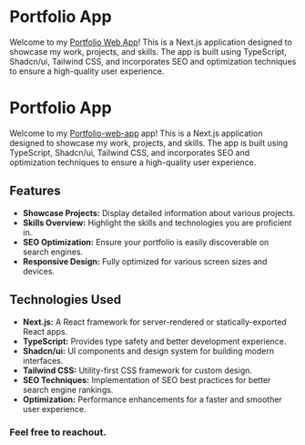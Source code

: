 # Portfolio App

Welcome to my [Portfolio Web App](https://portfolio-mursaleen.netlify.app/)! This is a Next.js application designed to showcase my work, projects, and skills. The app is built using TypeScript, Shadcn/ui, Tailwind CSS, and incorporates SEO and optimization techniques to ensure a high-quality user experience.
# Portfolio App

Welcome to my [Portfolio-web-app]([https://nextjs.org](https://portfolio-mursaleen.netlify.app/)) app! This is a Next.js application designed to showcase my work, projects, and skills. The app is built using TypeScript, Shadcn/ui, Tailwind CSS, and incorporates SEO and optimization techniques to ensure a high-quality user experience.

## Features

- **Showcase Projects:** Display detailed information about various projects.
- **Skills Overview:** Highlight the skills and technologies you are proficient in.
- **SEO Optimization:** Ensure your portfolio is easily discoverable on search engines.
- **Responsive Design:** Fully optimized for various screen sizes and devices.

## Technologies Used

- **Next.js:** A React framework for server-rendered or statically-exported React apps.
- **TypeScript:** Provides type safety and better development experience.
- **Shadcn/ui:** UI components and design system for building modern interfaces.
- **Tailwind CSS:** Utility-first CSS framework for custom design.
- **SEO Techniques:** Implementation of SEO best practices for better search engine rankings.
- **Optimization:** Performance enhancements for a faster and smoother user experience.

### Feel free to reachout.
